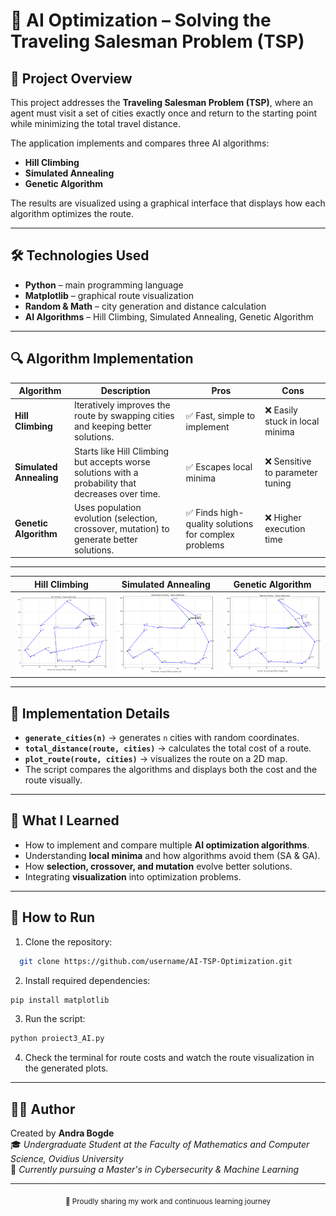 # 🧭 AI Optimization – Solving the Traveling Salesman Problem (TSP)

## 📖 Project Overview
This project addresses the **Traveling Salesman Problem (TSP)**, where an agent must visit a set of cities exactly once and return to the starting point while minimizing the total travel distance.  

The application implements and compares three AI algorithms:
- **Hill Climbing**
- **Simulated Annealing**
- **Genetic Algorithm**

The results are visualized using a graphical interface that displays how each algorithm optimizes the route.

---

## 🛠️ Technologies Used
- **Python** – main programming language  
- **Matplotlib** – graphical route visualization  
- **Random & Math** – city generation and distance calculation  
- **AI Algorithms** – Hill Climbing, Simulated Annealing, Genetic Algorithm  

---

## 🔍 Algorithm Implementation

| Algorithm            | Description                                                                 | Pros                                           | Cons                                   |
|----------------------|----------------------------------------------------------------------------|-----------------------------------------------|----------------------------------------|
| **Hill Climbing**    | Iteratively improves the route by swapping cities and keeping better solutions. | ✅ Fast, simple to implement                  | ❌ Easily stuck in local minima        |
| **Simulated Annealing** | Starts like Hill Climbing but accepts worse solutions with a probability that decreases over time. | ✅ Escapes local minima                        | ❌ Sensitive to parameter tuning       |
| **Genetic Algorithm**| Uses population evolution (selection, crossover, mutation) to generate better solutions. | ✅ Finds high-quality solutions for complex problems | ❌ Higher execution time             |

---

| Hill Climbing | Simulated Annealing | Genetic Algorithm |
|---------------|---------------------|-------------------|
| ![Hill Climbing](images/HILLCLIMBING.png) | ![Simulated Annealing](images/Simulated_annealing.png) | ![Genetic Algorithm](images/alg_genetic.png) |

---

## 🧩 Implementation Details
- **`generate_cities(n)`** → generates `n` cities with random coordinates.  
- **`total_distance(route, cities)`** → calculates the total cost of a route.  
- **`plot_route(route, cities)`** → visualizes the route on a 2D map.  
- The script compares the algorithms and displays both the cost and the route visually.

---

## 🧠 What I Learned
- How to implement and compare multiple **AI optimization algorithms**.  
- Understanding **local minima** and how algorithms avoid them (SA & GA).  
- How **selection, crossover, and mutation** evolve better solutions.  
- Integrating **visualization** into optimization problems.

---

## 🚀 How to Run

1. Clone the repository:
 ```bash
   git clone https://github.com/username/AI-TSP-Optimization.git
   ```
2. Install required dependencies:
  ```bash
  pip install matplotlib
```
3. Run the script:
  ```bash
  python proiect3_AI.py
```
4. Check the terminal for route costs and watch the route visualization in the generated plots.
   
---

## 👩‍💻 Author
Created by **Andra Bogde**  
🎓 *Undergraduate Student at the Faculty of Mathematics and Computer Science, Ovidius University*  
🌱 *Currently pursuing a Master's in Cybersecurity & Machine Learning*

---

<div align="center">
  <sub>💖 Proudly sharing my work and continuous learning journey</sub>
</div>

